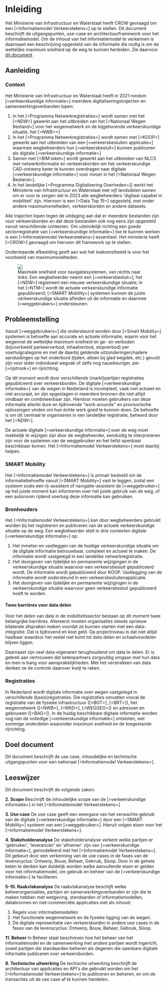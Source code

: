 # Inleiding

Het Ministerie van Infrastructuur en Waterstaat heeft CROW gevraagd om een [=Informatiemodel Verkeerstekens=] op te stellen. Dit document beschrijft de uitgangspunten, use-case en architectuurframework voor het informatiemodel. Om de inhoud van het informatiemodel te verkennen is daarnaast een beschrijving opgesteld van de informatie die nodig is om de wettelijke maximum snelheid op de weg te kunnen herleiden. Zie daarvoor [dit document](https://docs.crow.nl/verkeersborden/maximalesnelheid/)

## Aanleiding

### Context

Het Ministerie van Infrastructuur en Waterstaat heeft in 2021 rondom [=verkeerskundige informatie=] meerdere digitaliseringstrajecten en samenwerkingsverbanden lopen: 

1. In het [=Programma Netwerkregistraties=] wordt samen met het [=NDW=] gewerkt aan het uitbreiden van het [=Nationaal Wegen Bestand=] voor het wegennetwerk en de bijgehorende verkeerskundige situatie, het [=NWB+=]
2. In het [=Programma Netwerkregistraties=] wordt samen met [=KOOP=] gewerkt aan het uitbreiden van een [=verkeersbesluiten applicatie=] waarmee wegbeheerders hun [=verkeersbesluit=] kunnen publiceren als digitale [=verkeerskundige informatie=]
3. Samen met [=BIM loket=] wordt gewerkt aan het uitbreiden van NLCS met netwerkinformatie en verkeersborden om het verkeerskundige CAD-ontwerp beter te kunnen overdragen naar digitale [=verkeerskundige informatie=] voor invoer in het [=Nationaal Wegen Bestand=].
4. In het landelijke [=Programma Digitalisering Overheden=]] werkt het Ministerie van Infrastructuur en Waterstaat met vijf landsdelen samen om er voor te zorgen dat in 2023 alle wegbeheerders 'digitaal capabel in mobiliteit' zijn. Hiervoor is een [=Data Top 15=] opgesteld, met onder andere maximumsnelheden, verkeersborden en andere datasets.

Alle trajecten lopen tegen de uitdaging aan dat er meerdere bestanden zijn voor verkeersborden en dat deze bestanden ook nog eens zijn opgesteld vanuit verschillende contexten. Om uiteindelijk richting een goede sectorregistratie van [=verkeerskundige informatie=] toe te kunnen werken is een [=Informatiemodel Verkeerstekens=] essentieel. Het ministerie heeft [=CROW=] gevraagd om hiervoor dit framework op te stellen.

Onderstaande afbeelding geeft aan wat het toekomstbeeld is voor het voorbeeld van maximumsnelheden. 

<figure>
<img src="./hoofdstukken/media/maximalesnelheid.PNG">
<figcaption>Maximale snelheid voor navigatiesystemen, van rechts naar links: Een wegbeheerder neemt een [=verkeersbesluit=]; het [=NDW=] registreert een nieuwe verkeerskundige situatie; in het [=NTM=] wordt de actuele verkeerskundige informatie gepubliceerd; [=SMART Mobility=] systemen kunnen de juiste verkeerskundige situatie afleiden uit de informatie en daarmee [=weggebruikers=] ondersteunen. </caption>
</figure>


## Probleemstelling

Vanuit [=weggebruikers=] die ondersteund worden door [=Smart Mobility=] systemen is behoefte aan accurate en actuele informatie, waarin voor het wegennet de wettelijke maximum snelheid en ge- en verboden (bijvoorbeeld parkeerverbod, inhaalverbod, stopverbod) per voertuigcategorie en met de daarbij geldende uitzonderingen/nadere aanduidingen op het onderbord (tijden, alleen bij glad wegdek, etc.) gevuld zijn voor ieder individueel wegvak of zelfs nog nauwkeuriger, per [=rijstrook=] en rijrichting. 


Op dit moment wordt door verschillende (markt)partijen registraties gepubliceerd over verkeersborden. De digitale [=verkeerskundige informatie=] van de wegen in Nederland is incompleet, vaak niet actueel en niet accuraat, en zijn opgeslagen in meerdere bronnen die niet altijd vindbaar en combineerbaar zijn. Hierdoor moeten gebruikers van deze informatie allerlei dure en tijdrovende “work-arounds” en provisorische oplossingen vinden om hun échte werk goed te kunnen doen.  De behoefte is om dit centraal te organiseren in een landelijke registratie, beheerd door het [=NDW=].


De actuele digitale [=verkeerskundige informatie=] over de weg moet makkelijk te wijzigen zijn door de wegbeheerder, eenduidig te interpreteren zijn voor de systemen van de weggebruiker en het liefst openbaar beschikbaar komen. Het [=Informatiemodel Verkeerstekens=] moet daarbij helpen.


### SMART Mobility

Het [=Informatiemodel Verkeerstekens=] is primair bedoeld om de informatiebehoefte vanuit [=SMART Mobility=] vast te leggen, zodat een systeem zoals een rij-assistent of navigatie-assistent de [=weggebruiker=] op het juiste moment kan informeren over het juiste gebruik van de weg, of een autonoom rijdend voertuig deze informatie kan gebruiken. 

### Bronhouders

Het [=Informatiemodel Verkeerstekens=] kan door wegbeheerders gebruikt worden bij het registreren en publiceren van de actuele verkeerskundige situatie op de weg. Een wegbeheerder stelt in drie contexten digitale [=verkeerskundige informatie=] op:

1. Het inmeten en vastleggen van de huidige verkeerskundige situatie om de digitale informatie betrouwbaar, compleet en actueel te maken. De informatie wordt vastgelegd in een landelike netwerkregistratie.
2. Het doorgeven van tijdelijke en permanente wijzigingen in de verkeerskundige situatie waarvoor een verkeersbesluit gepubliceerd wordt. De informatie wordt gepubliceerd door KOOP. Vastlegging van de informatie wordt ondersteund in een verkeersbesluitenapplicatie.
3. Het doorgeven van tijdelijke en permanente wijzigingen in de verkeerskundige situatie waarvoor geen verkeersbesluit gepubliceerd hoeft te worden.


#### Twee barrières voor data delen

Voor het delen van data in de mobiliteitssector bestaan op dit moment twee belangrijke barrières. Allereerst moeten organisaties steeds opnieuw bilaterale afspraken maken voordat ze kunnen starten met een data-integratie. Dat is tijdrovend en kost geld. Op projectniveau is dat niet altijd haalbaar waardoor het veelal niet komt tot data delen en schaalvoordelen blijven liggen.


Daarnaast zijn veel data-eigenaren terughoudend om data te delen. Er is gebrek aan vertrouwen dat ketenpartners zorgvuldig omgaan met hun data en men is bang voor aansprakelijkheden. Met het verstrekken van data denken ze de controle daarover kwijt te raken.

### Registraties

In Nederland wordt digitale informatie over wegen vastgelegd in verschillende (basis)registraties. Die registraties omvatten vooral de registratie van de fysieke infrastructuur ([=BGT=], [=BRT=]), het wegennetwerk ([=NWB=], [=WKD=], [=WEGGEG=]) en adressen en gebouwen ([=BAG=]). In de huidig beschikbare digitale informatie worden nog niet de volledige [=verkeerskundige informatie=] ontsloten, wel sommige onderdelen waaronder maximum snelheid en de toegestande rijrichting. 


## Doel document

Dit document beschrijft de use case, inhoudelijke en technische uitgangspunten voor een nationaal [=Informatiemodel Verkeerstekens=].



## Leeswijzer

Dit document beschrijft de volgende zaken: 

**2. Scope** Beschrijft de inhoudelijke scope van de [=verkeerskundige informatie=] in het [=Informatiemodel Verkeerstekens=]

**3. Use case** De use case geeft een weergave van het verwachte gebruik van de digitale [=verkeerskundige informatie=] door een [=SMART Mobility=] systeem van een [=weggebruiker=]. Hieruit volgen eisen voor het [=Informatiemodel Verkeerstekens=].

**4. Stakeholderanalyse** De stakeholderanalyse verkent  welke partijen er 'gebruiker', 'leverancier' en 'afnemer' zijn van [=verkeerskundige informatie=], gemodelleerd met het [=Informatiemodel Verkeerstekens=]. Dit gebeurt door een verkenning van de use cases in de fases van de levenscyclus: Ontwerp, Bouw, Beheer, Gebruik, Sloop. Door in de gehele keten te denken kan duidelijk worden welke aanvullende eisen er gelden voor het informatiemodel, om gebruik en beheer van de [=verkeerskundige informatie=] te faciliteren.

**5-10. Raakvlakanalyse** De raakvlakanalyse beschijft welke beheerorganisaties, partijen en samenwerkingsverbanden er zijn die te maken hebben met wetgeving, standaarden of informatiemodellen, databronnen en niet-commerciële applicaties met als inhoud: 

1. Regels voor informatiemodellen
2. Het functionele wegennetwerk en de fysieke ligging van de wegen.
3. De digitale representatie van verkeersborden in andere use cases in de fases van de levenscyclus: Ontwerp, Bouw, Beheer, Gebruik, Sloop.


**11. Beheer** In Beheer staat beschreven hoe het beheer van het informatiemodel en de samenwerking met andere partijen wordt ingericht, zowel partijen die standaarden beheren als degenen die openbare digitale informatie publiceren over verkeersborden. 

**8. Technische uitwerking** De techische uitwerking beschrijft de architectuur van applicaites en API's die gebruikt worden om het [=Informatiemodel Verkeerstekens=] te publiceren en beheren, en om de transacties uit de use case af te kunnen handelen.





